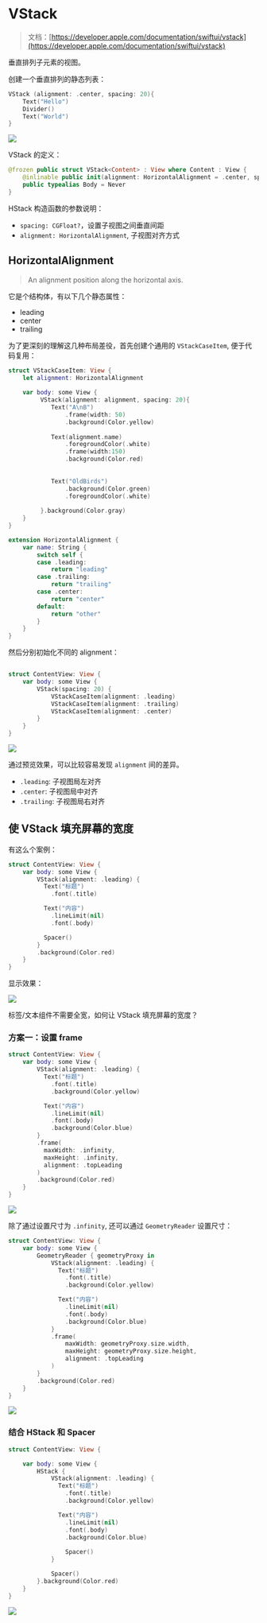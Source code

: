# VStack

> 文档：[https://developer.apple.com/documentation/swiftui/vstack](https://developer.apple.com/documentation/swiftui/vstack)

垂直排列子元素的视图。

创建一个垂直排列的静态列表：

```swift
VStack (alignment: .center, spacing: 20){
    Text("Hello")
    Divider()
    Text("World")
}
```

![](http://blog.loveli.site/mweb/16255374287716.jpg)


VStack 的定义：

```swift
@frozen public struct VStack<Content> : View where Content : View {
    @inlinable public init(alignment: HorizontalAlignment = .center, spacing: CGFloat? = nil, @ViewBuilder content: () -> Content)
    public typealias Body = Never
}
```

HStack 构造函数的参数说明：

* `spacing: CGFloat?`，设置子视图之间垂直间距
* `alignment: HorizontalAlignment`, 子视图对齐方式

## HorizontalAlignment

> An alignment position along the horizontal axis.

它是个结构体，有以下几个静态属性：

* leading 
* center
* trailing

为了更深刻的理解这几种布局差役，首先创建个通用的 `VStackCaseItem`, 便于代码复用：

```swift
struct VStackCaseItem: View {
    let alignment: HorizontalAlignment
    
    var body: some View {
         VStack(alignment: alignment, spacing: 20){
            Text("A\nB")
                .frame(width: 50)
                .background(Color.yellow)
            
            Text(alignment.name)
                .foregroundColor(.white)
                .frame(width:150)
                .background(Color.red)
                
               
            Text("OldBirds")
                .background(Color.green)
                .foregroundColor(.white)
            
         }.background(Color.gray)
    }
}

extension HorizontalAlignment {
    var name: String {
        switch self {
        case .leading:
            return "leading"
        case .trailing:
            return "trailing"
        case .center:
            return "center"
        default:
            return "other"
        }
    }
}
```

然后分别初始化不同的 alignment：

```swift

struct ContentView: View {
    var body: some View {
        VStack(spacing: 20) {
            VStackCaseItem(alignment: .leading)
            VStackCaseItem(alignment: .trailing)
            VStackCaseItem(alignment: .center)
        }
    }
}
```

![](https://blog.loveli.site/mweb/Screen%20Shot%202021-07-07%20at%209.22.08%20AM.png)

通过预览效果，可以比较容易发现 `alignment` 间的差异。

* `.leading`: 子视图局左对齐
* `.center`: 子视图局中对齐
* `.trailing`: 子视图局右对齐

## 使 VStack 填充屏幕的宽度

有这么个案例：

```swift
struct ContentView: View {
    var body: some View {
        VStack(alignment: .leading) {
          Text("标题")
            .font(.title)

          Text("内容")
            .lineLimit(nil)
            .font(.body)

          Spacer()
        }
        .background(Color.red)
    }
}
```

显示效果：

![](http://blog.loveli.site/mweb/16256254805070.jpg)

标签/文本组件不需要全宽，如何让 VStack 填充屏幕的宽度？

### 方案一：设置 frame

```swift
struct ContentView: View {
    var body: some View {
        VStack(alignment: .leading) {
          Text("标题")
            .font(.title)
            .background(Color.yellow)

          Text("内容")
            .lineLimit(nil)
            .font(.body)
            .background(Color.blue)
        }
        .frame(
          maxWidth: .infinity,
          maxHeight: .infinity,
          alignment: .topLeading
        )
        .background(Color.red)
    }
}
```

![](http://blog.loveli.site/mweb/16256261587910.jpg)

除了通过设置尺寸为 `.infinity`, 还可以通过 `GeometryReader` 设置尺寸：

```swift
struct ContentView: View {
    var body: some View {
        GeometryReader { geometryProxy in
            VStack(alignment: .leading) {
              Text("标题")
                .font(.title)
                .background(Color.yellow)

              Text("内容")
                .lineLimit(nil)
                .font(.body)
                .background(Color.blue)
            }
            .frame(
                maxWidth: geometryProxy.size.width,
                maxHeight: geometryProxy.size.height,
                alignment: .topLeading
            )
        }
        .background(Color.red)
    }
}
```

![](http://blog.loveli.site/mweb/16256264169659.jpg)

### 结合 HStack 和 Spacer

```swift
struct ContentView: View {

    var body: some View {
        HStack {
            VStack(alignment: .leading) {
              Text("标题")
                .font(.title)
                .background(Color.yellow)

              Text("内容")
                .lineLimit(nil)
                .font(.body)
                .background(Color.blue)
                
                Spacer()
            }

            Spacer()
        }.background(Color.red)
    }
}
```

![](http://blog.loveli.site/mweb/16256266738969.jpg)
